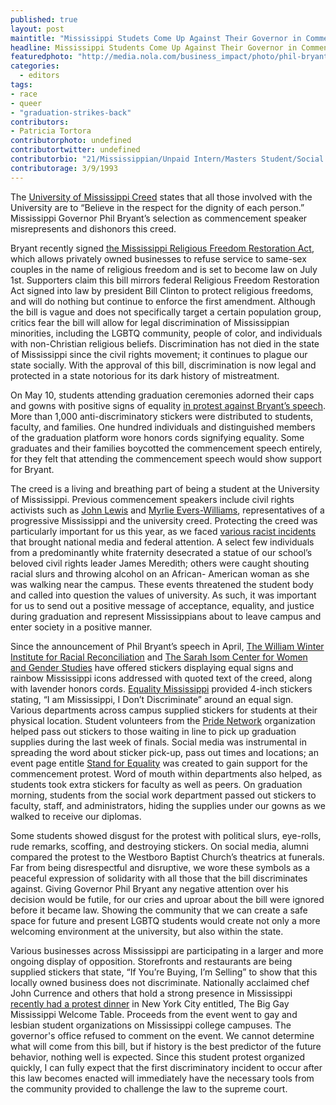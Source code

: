 ```yaml
---
published: true
layout: post
maintitle: "Mississippi Studets Come Up Against Their Governor in Commencement Fight - {Young}ist"
headline: Mississippi Students Come Up Against Their Governor in Commencement Fight 
featuredphoto: "http://media.nola.com/business_impact/photo/phil-bryant-horizontal-closejpg-37ada2fee6145bb0.jpg"
categories:
  - editors
tags:
- race
- queer
- "graduation-strikes-back"
contributors:
- Patricia Tortora
contributorphoto: undefined
contributortwitter: undefined
contributorbio: "21/Mississippian/Unpaid Intern/Masters Student/Social Worker"
contributorage: 3/9/1993
---
```



The [University of Mississippi Creed](http://www.olemiss.edu/info/creed.html) states that all those involved with the University are to “Believe in the respect for the dignity of each person.” Mississippi Governor Phil Bryant’s selection as commencement speaker misrepresents and dishonors this creed.

Bryant recently signed [the Mississippi Religious Freedom Restoration Act](http://www.washingtonpost.com/blogs/govbeat/wp/2014/04/01/mississippi-passes-arizona-style-religious-freedom-bill/), which allows privately owned businesses to refuse service to same-sex couples in the name of religious freedom and is set to become law on July 1st. Supporters claim this bill mirrors federal Religious Freedom Restoration Act signed into law by president Bill Clinton to protect religious freedoms, and will do nothing but continue to enforce the first amendment. Although the bill is vague and does not specifically target a certain population group, critics fear the bill will allow for legal discrimination of Mississippian minorities, including the LGBTQ community, people of color, and individuals with non-Christian religious beliefs. Discrimination has not died in the state of Mississippi since the civil rights movement; it continues to plague our state socially. With the approval of this bill, discrimination is now legal and protected in a state notorious for its dark history of mistreatment. 

On May 10, students attending graduation ceremonies adorned their caps and gowns with positive signs of equality [in protest against Bryant’s speech](http://www.clarionledger.com/story/news/politics/2014/05/09/ole-miss-graduation-protest-bryant/8895253/). More than 1,000 anti-discriminatory stickers were distributed to students, faculty, and families. One hundred individuals and distinguished members of the graduation platform wore honors cords signifying equality. Some graduates and their families boycotted the commencement speech entirely, for they felt that attending the commencement speech would show support for Bryant. 

The creed is a living and breathing part of being a student at the University of Mississippi. Previous commencement speakers include civil rights activists such as [John Lewis](http://johnlewis.house.gov/) and [Myrlie Evers-Williams](http://www.biography.com/people/myrlie-evers-williams-205624), representatives of a progressive Mississippi and the university creed. Protecting the creed was particularly important for us this year, as we faced [various racist incidents](http://www.cnn.com/2014/02/21/us/mississippi-meredith-statue/) that brought national media and federal attention. A select few individuals from a predominantly white fraternity desecrated a statue of our school’s beloved civil rights leader James Meredith; others were caught shouting racial slurs and throwing alcohol on an African- American woman as she was walking near the campus. These events threatened the student body and called into question the values of university. As such, it was important for us to send out a positive message of acceptance, equality, and justice during graduation and represent Mississippians about to leave campus and enter society in a positive manner. 

Since the announcement of Phil Bryant’s speech in April, [The William Winter Institute for Racial Reconciliation](https://www.facebook.com/pages/William-Winter-Institute-for-Racial-Reconciliation/295860466710) and [The Sarah Isom Center for Women and Gender Studies](https://www.facebook.com/SarahIsomCenter) have offered stickers displaying equal signs and rainbow Mississippi icons addressed with quoted text of the creed, along with lavender honors cords. [Equality Mississippi](http://www.equalitymississippi.org/) provided 4-inch stickers stating, “I am Mississippi, I Don’t Discriminate” around an equal sign. Various departments across campus supplied stickers for students at their physical location. Student volunteers from the [Pride Network](https://www.facebook.com/pages/UM-Pride-Network/454534167961147) organization helped pass out stickers to those waiting in line to pick up graduation supplies during the last week of finals. Social media was instrumental in spreading the word about sticker pick-up, pass out times and locations; an event page entitle [Stand for Equality](https://www.facebook.com/events/621535234591863/) was created to gain support for the commencement protest. Word of mouth within departments also helped, as students took extra stickers for faculty as well as peers. On graduation morning, students from the social work department passed out stickers to faculty, staff, and administrators, hiding the supplies under our gowns as we walked to receive our diplomas.

Some students showed disgust for the protest with political slurs, eye-rolls, rude remarks, scoffing, and destroying stickers. On social media, alumni compared the protest to the Westboro Baptist Church’s theatrics at funerals. Far from being disrespectful and disruptive, we wore these symbols as a peaceful expression of solidarity with all those that the bill discriminates against. Giving Governor Phil Bryant any negative attention over his decision would be futile, for our cries and uproar about the bill were ignored before it became law. Showing the community that we can create a safe space for future and present LGBTQ students would create not only a more welcoming environment at the university, but also within the state.

Various businesses across Mississippi are participating in a larger and more ongoing display of opposition. Storefronts and restaurants are being supplied stickers that state, “If You’re Buying, I’m Selling” to show that this locally owned business does not discriminate. Nationally acclaimed chef John Currence and others that hold a strong presence in Mississippi  [recently had a protest dinner](http://www.nytimes.com/2014/05/07/dining/mississippi-chefs-to-protest-state-law-on-the-eve-of-annual-picnic.html?_r=1) in New York City entitled, The Big Gay Mississippi Welcome Table. Proceeds from the event went to gay and lesbian student organizations on Mississippi college campuses. The governor's office refused to comment on the event. We cannot determine what will come from this bill, but if history is the best predictor of the future behavior, nothing well is expected.  Since this student protest organized quickly, I can fully expect that the first discriminatory incident to occur after this law becomes enacted will immediately have the necessary tools from the community provided to challenge the law to the supreme court. 

